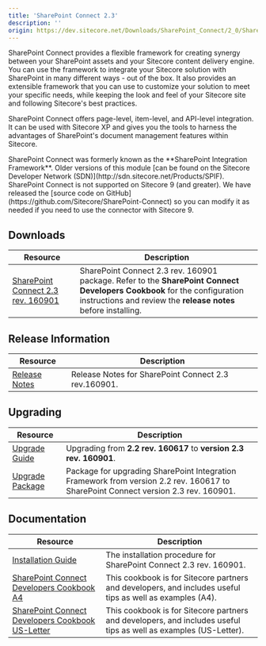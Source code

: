 ```yaml
---
title: 'SharePoint Connect 2.3'
description: ''
origin: https://dev.sitecore.net/Downloads/SharePoint_Connect/2_0/SharePoint_Connect_23.aspx
---
```


SharePoint Connect provides a flexible framework for creating synergy between your SharePoint assets and your Sitecore content delivery engine. You can use the framework to integrate your Sitecore solution with SharePoint in many different ways - out of the box. It also provides an extensible framework that you can use to customize your solution to meet your specific needs, while keeping the look and feel of your Sitecore site and following Sitecore's best practices.

SharePoint Connect offers page-level, item-level, and API-level integration. It can be used with Sitecore XP and gives you the tools to harness the advantages of SharePoint's document management features within Sitecore.

  <Alert variant='warning' mb={4}>
    <AlertIcon />
    SharePoint Connect was formerly known as the **SharePoint Integration Framework**. Older versions of this module [can be found on the Sitecore Developer Network (SDN)](http://sdn.sitecore.net/Products/SPIF).
  </Alert>
  
  <Alert variant='warning' mb={4}>
    <AlertIcon />
    SharePoint Connect is not supported on Sitecore 9 (and greater). We have released the [source code on GitHub](https://github.com/Sitecore/SharePoint-Connect) so you can modify it as needed if you need to use the connector with Sitecore 9.
  </Alert>

## Downloads

| Resource                                                                                                                                                                                                      | Description                                                                                                                                                                                |
| ------------------------------------------------------------------------------------------------------------------------------------------------------------------------------------------------------------- | ------------------------------------------------------------------------------------------------------------------------------------------------------------------------------------------ |
| [SharePoint Connect 2.3 rev. 160901](https://scdp.blob.core.windows.net/downloads/SharePoint%20Connect/2%200/SharePoint%20Connect%2023/Secure/SharePoint%20Integration%20Framework%202.3%20rev.%20160901.zip) | SharePoint Connect 2.3 rev. 160901 package. Refer to the **SharePoint Connect Developers Cookbook** for the configuration instructions and review the **release notes** before installing. |

## Release Information

| Resource                                                                               | Description                                          |
| -------------------------------------------------------------------------------------- | ---------------------------------------------------- |
| [Release Notes](/downloads/SharePoint_Connect/2_0/SharePoint_Connect_23/Release_Notes) | Release Notes for SharePoint Connect 2.3 rev.160901. |

## Upgrading

| Resource                                                                                                                                                                                             | Description                                                                                                                        |
| ---------------------------------------------------------------------------------------------------------------------------------------------------------------------------------------------------- | ---------------------------------------------------------------------------------------------------------------------------------- |
| [Upgrade Guide](/downloads/SharePoint_Connect/2_0/SharePoint_Connect_23/Upgrade_Guide)                                                                                                               | Upgrading from **2.2 rev. 160617** to **version 2.3 rev. 160901**.                                                                 |
| [Upgrade Package](https://scdp.blob.core.windows.net/downloads/SharePoint%20Connect/2%200/SharePoint%20Connect%2023/Secure/SharePoint%20Integration%20Framework%202.3%20rev.%20160901%20Upgrade.zip) | Package for upgrading SharePoint Integration Framework from version 2.2 rev. 160617 to SharePoint Connect version 2.3 rev. 160901. |

## Documentation

| Resource                                                                                                                                                                                                                   | Description                                                                                                      |
| -------------------------------------------------------------------------------------------------------------------------------------------------------------------------------------------------------------------------- | ---------------------------------------------------------------------------------------------------------------- |
| [Installation Guide](/downloads/SharePoint_Connect/2_0/SharePoint_Connect_23/Installation_Guide)                                                                                                                           | The installation procedure for SharePoint Connect 2.3 rev. 160901.                                               |
| [SharePoint Connect Developers Cookbook A4](https://scdp.blob.core.windows.net/downloads/SharePoint%20Connect/2%200/SharePoint%20Connect%202%201/Non-secure/SharePoint_Connect_Developers_Cookbook_21-A4.pdf)              | This cookbook is for Sitecore partners and developers, and includes useful tips as well as examples (A4).        |
| [SharePoint Connect Developers Cookbook US-Letter](https://scdp.blob.core.windows.net/downloads/SharePoint%20Connect/2%200/SharePoint%20Connect%202%201/Non-secure/SharePoint_Connect_Developers_Cookbook_21-USLetter.pdf) | This cookbook is for Sitecore partners and developers, and includes useful tips as well as examples (US-Letter). |

